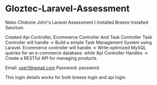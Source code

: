 # Gloztec-Laravel-Assessment
Nebo Chidozie John's Laravel Assessment
I installed Breeze 
Installed Sanctum

Created Api Controller, Ecommerce Controller And Task Controller
Task Controller will handle -> Build a simple Task Management System using Laravel.
Ecommerce controller will handle -> Write optimized MySQL queries for an e-commerce database.
while
Api Controller Handles -> Create a RESTful API for managing products.

Email: user1@gmail.com
Password: password


This login details works for both breeze login and api login.
